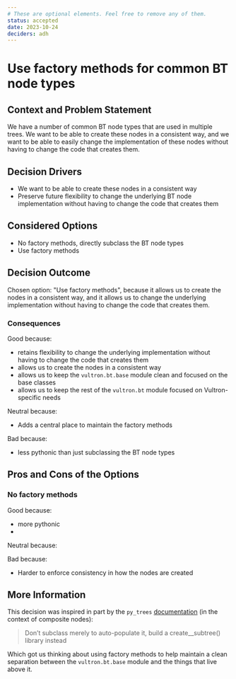 ```yaml
---
# These are optional elements. Feel free to remove any of them.
status: accepted
date: 2023-10-24
deciders: adh
---
```

# Use factory methods for common BT node types

## Context and Problem Statement

We have a number of common BT node types that are used in multiple trees.  We want to be able to create these nodes
in a consistent way, and we want to be able to easily change the implementation of these nodes without having to
change the code that creates them.

## Decision Drivers

* We want to be able to create these nodes in a consistent way
* Preserve future flexibility to change the underlying BT node implementation without having to change the code that creates them

## Considered Options

* No factory methods, directly subclass the BT node types
* Use factory methods

## Decision Outcome

Chosen option: "Use factory methods", because it allows us to create the nodes in a consistent way, and it allows us to
change the underlying implementation without having to change the code that creates them.

### Consequences

Good because:
* retains flexibility to change the underlying implementation without having to change the code that creates them
* allows us to create the nodes in a consistent way
* allows us to keep the `vultron.bt.base` module clean and focused on the base classes
* allows us to keep the rest of the `vultron.bt` module focused on Vultron-specific needs

Neutral because:
* Adds a central place to maintain the factory methods

Bad because:
* less pythonic than just subclassing the BT node types

## Pros and Cons of the Options

### No factory methods

Good because:

* more pythonic
*

Neutral because:

Bad because:
* Harder to enforce consistency in how the nodes are created

## More Information

This decision was inspired in part by the `py_trees` [documentation](https://py-trees.readthedocs.io/en/devel/the_crazy_hospital.html)
(in the context of composite nodes):

> Don’t subclass merely to auto-populate it, build a create_<xyz>_subtree() library instead

Which got us thinking about using factory methods to help maintain a clean separation between the `vultron.bt.base`
module and the things that live above it.

